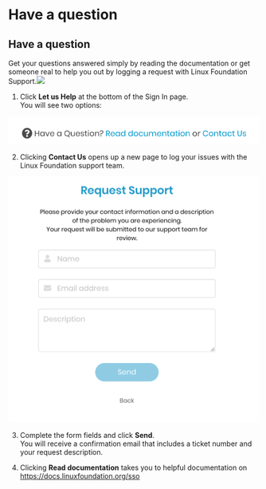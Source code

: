 # Have a question

## Have a question

Get your questions answered simply by reading the documentation or get someone real to help you out by logging a request with Linux Foundation Support.![](https://firebasestorage.googleapis.com/v0/b/gitbook-28427.appspot.com/o/assets%2F-LuGl2w4LzPpYJ8jx5ae%2F-M4YcDBTW24mof-d_s5r%2F-M4YccYbqXTT4aC4Tovn%2Fhave%20a%20question.png?alt=media&token=a4488510-4671-480e-9330-a33e127cbedb)

1. Click **Let us Help** at the bottom of the Sign In page.  
You will see two options:

![](../.gitbook/assets/screen-shot-2020-05-05-at-3.49.22-am.png)

2. Clicking **Contact Us** opens up a new page to log your issues with the Linux Foundation support team.                                           ​

![Request Support](../.gitbook/assets/screen-shot-2020-05-04-at-6.39.28-pm.png)

3. Complete the form fields and click **Send**.  
You will receive a confirmation email that includes a ticket number and your request description.

4. Clicking **Read documentation** takes you to helpful documentation on https://docs.linuxfoundation.org/sso



